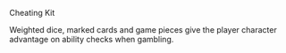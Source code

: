 Cheating Kit

Weighted dice, marked cards and game pieces give the player character advantage on ability checks when gambling.